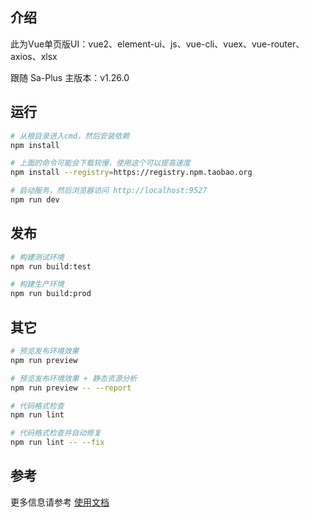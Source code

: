 ## 介绍
此为Vue单页版UI：vue2、element-ui、js、vue-cli、vuex、vue-router、axios、xlsx

跟随 Sa-Plus 主版本：v1.26.0 

## 运行 

```bash
# 从根目录进入cmd，然后安装依赖
npm install

# 上面的命令可能会下载较慢，使用这个可以提高速度 
npm install --registry=https://registry.npm.taobao.org

# 启动服务，然后浏览器访问 http://localhost:9527
npm run dev
```


## 发布

```bash
# 构建测试环境
npm run build:test

# 构建生产环境
npm run build:prod
```

## 其它

```bash
# 预览发布环境效果
npm run preview

# 预览发布环境效果 + 静态资源分析
npm run preview -- --report

# 代码格式检查
npm run lint

# 代码格式检查并自动修复
npm run lint -- --fix
```

## 参考

更多信息请参考 [使用文档](https://panjiachen.github.io/vue-element-admin-site/zh/)

